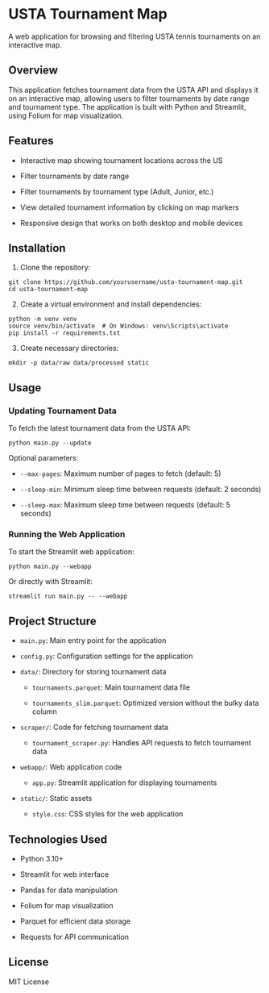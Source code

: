 # USTA Tournament Map

A web application for browsing and filtering USTA tennis tournaments on an interactive map.

## Overview

This application fetches tournament data from the USTA API and displays it on an interactive map, allowing users to filter tournaments by date range and tournament type. The application is built with Python and Streamlit, using Folium for map visualization.

## Features

- Interactive map showing tournament locations across the US

- Filter tournaments by date range

- Filter tournaments by tournament type (Adult, Junior, etc.)

- View detailed tournament information by clicking on map markers

- Responsive design that works on both desktop and mobile devices

## Installation

1. Clone the repository:

```console
git clone https://github.com/yourusername/usta-tournament-map.git
cd usta-tournament-map
```

2. Create a virtual environment and install dependencies:

```console
python -m venv venv
source venv/bin/activate  # On Windows: venv\Scripts\activate
pip install -r requirements.txt
```

3. Create necessary directories:

```console
mkdir -p data/raw data/processed static
```

## Usage

### Updating Tournament Data

To fetch the latest tournament data from the USTA API:

```console
python main.py --update
```

Optional parameters:

- `--max-pages`: Maximum number of pages to fetch (default: 5)

- `--sleep-min`: Minimum sleep time between requests (default: 2 seconds)

- `--sleep-max`: Maximum sleep time between requests (default: 5 seconds)

### Running the Web Application

To start the Streamlit web application:

```console
python main.py --webapp
```

Or directly with Streamlit:

```console
streamlit run main.py -- --webapp
```

## Project Structure

- `main.py`: Main entry point for the application

- `config.py`: Configuration settings for the application

- `data/`: Directory for storing tournament data

  - `tournaments.parquet`: Main tournament data file

  - `tournaments_slim.parquet`: Optimized version without the bulky data column

- `scraper/`: Code for fetching tournament data

  - `tournament_scraper.py`: Handles API requests to fetch tournament data

- `webapp/`: Web application code

  - `app.py`: Streamlit application for displaying tournaments

- `static/`: Static assets

  - `style.css`: CSS styles for the web application

## Technologies Used

- Python 3.10+

- Streamlit for web interface

- Pandas for data manipulation

- Folium for map visualization

- Parquet for efficient data storage

- Requests for API communication

## License

MIT License